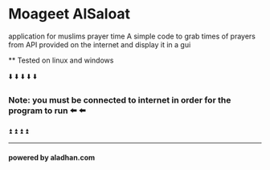# Moageet AlSaloat 

application for muslims prayer time 
A simple code to grab times of prayers from API provided on the internet and display it in a gui 

** Tested on linux and windows

 :arrow_down: :arrow_down: :arrow_down: :arrow_down: :arrow_down:
### Note: you must be connected to internet in order for the program to run  :arrow_left: :arrow_left:
 :arrow_double_up: :arrow_double_up: :arrow_double_up: :arrow_double_up:
 
 -----------
#### powered by aladhan.com

